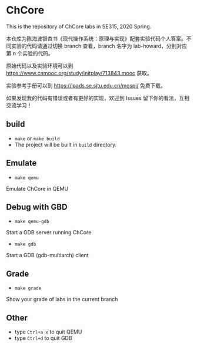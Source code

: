 # ChCore

This is the repository of ChCore labs in SE315, 2020 Spring.

本仓库为陈海波银杏书《现代操作系统：原理与实现》配套实验代码个人答案。不同实验的代码请通过切换 branch 查看，branch 名字为 lab<n>-howard，分别对应第 n 个实验的代码。

原始代码以及实验环境可以到 https://www.cnmooc.org/study/initplay/713843.mooc 获取。

实验参考手册可以到 https://ipads.se.sjtu.edu.cn/mospi/ 免费下载。 

如果发现我的代码有错误或者有更好的实现，欢迎到 Issues 留下你的看法，互相交流学习！

## build 
  - `make` or `make build`
  - The project will be built in `build` directory.

## Emulate
  - `make qemu`

  Emulate ChCore in QEMU

## Debug with GBD

  - `make qemu-gdb`

  Start a GDB server running ChCore
  
  - `make gdb`
  
  Start a GDB (gdb-multiarch) client

## Grade
  - `make grade`
  
  Show your grade of labs in the current branch

## Other
  - type `Ctrl+a x` to quit QEMU
  - type `Ctrl+d` to quit GDB
  
